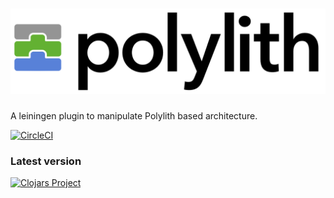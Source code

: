 # ![Polylith](logo.png)
A leiningen plugin to manipulate Polylith based architecture.

[![CircleCI](https://circleci.com/gh/tengstrand/lein-polylith/tree/master.svg?style=shield)](https://circleci.com/gh/tengstrand/lein-polylith/tree/master)
### Latest version
[![Clojars Project](https://clojars.org/polylith/lein-polylith/latest-version.svg)](http://clojars.org/polylith/lein-polylith)
